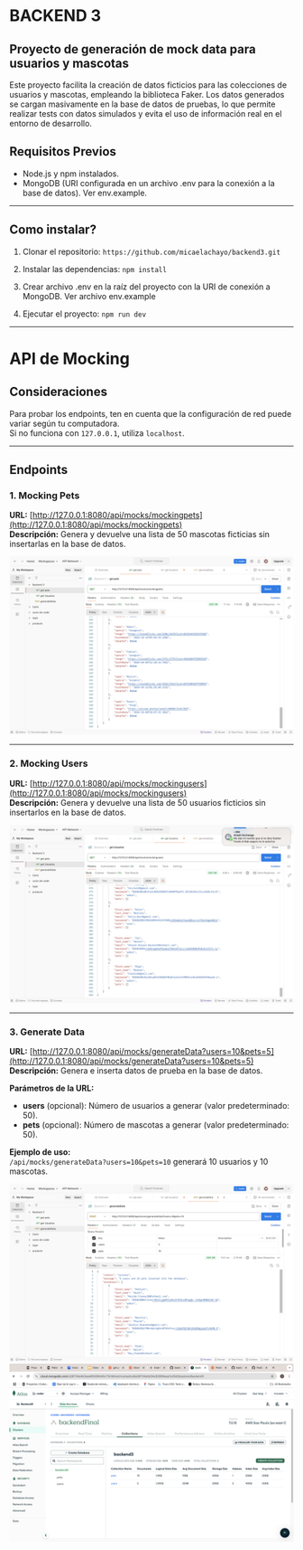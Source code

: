 # BACKEND 3
## Proyecto de generación de mock data para usuarios y mascotas
Este proyecto facilita la creación de datos ficticios para las colecciones de usuarios y mascotas, empleando la biblioteca Faker. Los datos generados se cargan masivamente en la base de datos de pruebas, lo que permite realizar tests con datos simulados y evita el uso de información real en el entorno de desarrollo.

## Requisitos Previos
- Node.js y npm instalados.
- MongoDB (URI configurada en un archivo .env para la conexión a la base de datos). Ver env.example.

_____________________________________________________________________________________________________

## Como instalar?
1. Clonar el repositorio:
`https://github.com/micaelachayo/backend3.git`

2. Instalar las dependencias:
     `npm install `

3. Crear archivo .env en la raíz del proyecto con la URI de conexión a MongoDB. Ver archivo env.example

4. Ejecutar el proyecto:
    `npm run dev`
_______________________________________________________________________________________________________
# API de Mocking

## Consideraciones
Para probar los endpoints, ten en cuenta que la configuración de red puede variar según tu computadora.  
Si no funciona con `127.0.0.1`, utiliza `localhost`.

---

## Endpoints

### 1. Mocking Pets
**URL:** [http://127.0.0.1:8080/api/mocks/mockingpets](http://127.0.0.1:8080/api/mocks/mockingpets)  
**Descripción:** Genera y devuelve una lista de 50 mascotas ficticias sin insertarlas en la base de datos.

![Mocking Pets](src/assets/img/mockingpets.png)

---

### 2. Mocking Users
**URL:** [http://127.0.0.1:8080/api/mocks/mockingusers](http://127.0.0.1:8080/api/mocks/mockingusers)  
**Descripción:** Genera y devuelve una lista de 50 usuarios ficticios sin insertarlos en la base de datos.

![Mocking Users](src/assets/img/mockingusers.png)

---

### 3. Generate Data
**URL:** [http://127.0.0.1:8080/api/mocks/generateData?users=10&pets=5](http://127.0.0.1:8080/api/mocks/generateData?users=10&pets=5)  
**Descripción:** Genera e inserta datos de prueba en la base de datos.  

**Parámetros de la URL:**
- **users** (opcional): Número de usuarios a generar (valor predeterminado: 50).
- **pets** (opcional): Número de mascotas a generar (valor predeterminado: 50).

**Ejemplo de uso:**  
`/api/mocks/generateData?users=10&pets=10` generará 10 usuarios y 10 mascotas.

![Generate Data](src/assets/img/generateData.png)
![Generate Data](src/assets/img/generateDataDB.png)